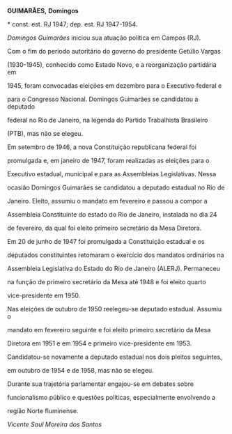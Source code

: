 **GUIMARÃES,** **Domingos**



\* const. est. RJ 1947; dep. est. RJ 1947-1954.



*Domingos Guimarães* iniciou sua atuação política em Campos (RJ).



Com o fim do período autoritário do governo do presidente Getúlio Vargas

(1930-1945), conhecido como Estado Novo, e a reorganização partidária em

1945, foram convocadas eleições em dezembro para o Executivo federal e

para o Congresso Nacional. Domingos Guimarães se candidatou a deputado

federal no Rio de Janeiro, na legenda do Partido Trabalhista Brasileiro

(PTB), mas não se elegeu.



Em setembro de 1946, a nova Constituição republicana federal foi

promulgada e, em janeiro de 1947, foram realizadas as eleições para o

Executivo estadual, municipal e para as Assembleias Legislativas. Nessa

ocasião Domingos Guimarães se candidatou a deputado estadual no Rio de

Janeiro. Eleito, assumiu o mandato em fevereiro e passou a compor a

Assembleia Constituinte do estado do Rio de Janeiro, instalada no dia 24

de fevereiro, da qual foi eleito primeiro secretário da Mesa Diretora.

Em 20 de junho de 1947 foi promulgada a Constituição estadual e os

deputados constituintes retomaram o exercício dos mandatos ordinários na

Assembleia Legislativa do Estado do Rio de Janeiro (ALERJ). Permaneceu

na função de primeiro secretário da Mesa até 1948 e foi eleito quarto

vice-presidente em 1950.



Nas eleições de outubro de 1950 reelegeu-se deputado estadual. Assumiu o

mandato em fevereiro seguinte e foi eleito primeiro secretário da Mesa

Diretora em 1951 e em 1954 e primeiro vice-presidente em 1953.

Candidatou-se novamente a deputado estadual nos dois pleitos seguintes,

em outubro de 1954 e de 1958, mas não se elegeu.



Durante sua trajetória parlamentar engajou-se em debates sobre

funcionalismo público e questões políticas, especialmente envolvendo a

região Norte fluminense.



*Vicente Saul Moreira dos Santos*




